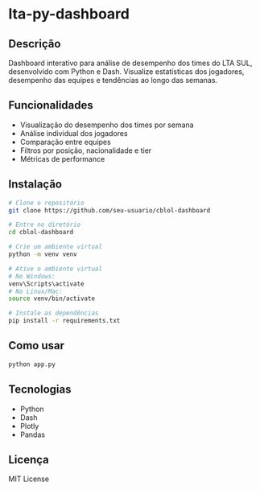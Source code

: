 # lta-py-dashboard

## Descrição
Dashboard interativo para análise de desempenho dos times do LTA SUL, desenvolvido com Python e Dash. Visualize estatísticas dos jogadores, desempenho das equipes e tendências ao longo das semanas.


## Funcionalidades
- Visualização do desempenho dos times por semana
- Análise individual dos jogadores
- Comparação entre equipes
- Filtros por posição, nacionalidade e tier
- Métricas de performance

## Instalação
```bash
# Clone o repositório
git clone https://github.com/seu-usuario/cblol-dashboard

# Entre no diretório
cd cblol-dashboard

# Crie um ambiente virtual
python -m venv venv

# Ative o ambiente virtual
# No Windows:
venv\Scripts\activate
# No Linux/Mac:
source venv/bin/activate

# Instale as dependências
pip install -r requirements.txt
```

## Como usar
```bash
python app.py
```

## Tecnologias
- Python
- Dash
- Plotly
- Pandas

## Licença
MIT License